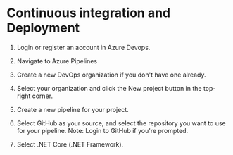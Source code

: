 # Continuous integration and Deployment

1. Login or register an account in Azure Devops.
2. Navigate to Azure Pipelines
3. Create a new DevOps organization if you don't have one already.

4. Select your organization and click the New project button in the top-right corner.
5. Create a new pipeline for your project.
6. Select GitHub as your source, and select the repository you want to use for your pipeline.
   Note: Login to GitHub if you're prompted.
7. Select .NET Core (.NET Framework).


